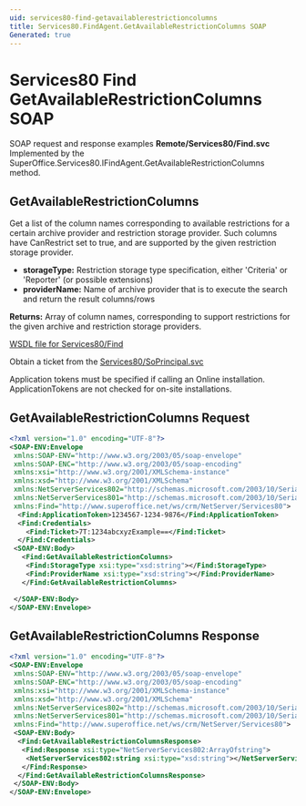 ```yaml
---
uid: services80-find-getavailablerestrictioncolumns
title: Services80.FindAgent.GetAvailableRestrictionColumns SOAP
Generated: true
---
```


# Services80 Find GetAvailableRestrictionColumns SOAP

SOAP request and response examples **Remote/Services80/Find.svc**
Implemented by the <see cref="M:SuperOffice.Services80.IFindAgent.GetAvailableRestrictionColumns">SuperOffice.Services80.IFindAgent.GetAvailableRestrictionColumns</see> method.

## GetAvailableRestrictionColumns

Get a list of the column names corresponding to available restrictions for a certain archive provider and restriction storage provider. Such columns have CanRestrict set to true, and are supported by the given restriction storage provider.

* **storageType:** Restriction storage type specification, either 'Criteria' or 'Reporter' (or possible extensions)
* **providerName:** Name of archive provider that is to execute the search and return the result columns/rows

**Returns:** Array of column names, corresponding to support restrictions for the given archive and restriction storage providers.


[WSDL file for Services80/Find](../Services80-Find.md)

Obtain a ticket from the [Services80/SoPrincipal.svc](../SoPrincipal/index.md)

Application tokens must be specified if calling an Online installation. ApplicationTokens are not checked for on-site installations.

## GetAvailableRestrictionColumns Request

```xml
<?xml version="1.0" encoding="UTF-8"?>
<SOAP-ENV:Envelope
 xmlns:SOAP-ENV="http://www.w3.org/2003/05/soap-envelope"
 xmlns:SOAP-ENC="http://www.w3.org/2003/05/soap-encoding"
 xmlns:xsi="http://www.w3.org/2001/XMLSchema-instance"
 xmlns:xsd="http://www.w3.org/2001/XMLSchema"
 xmlns:NetServerServices802="http://schemas.microsoft.com/2003/10/Serialization/Arrays"
 xmlns:NetServerServices801="http://schemas.microsoft.com/2003/10/Serialization/"
 xmlns:Find="http://www.superoffice.net/ws/crm/NetServer/Services80">
  <Find:ApplicationToken>1234567-1234-9876</Find:ApplicationToken>
  <Find:Credentials>
    <Find:Ticket>7T:1234abcxyzExample==</Find:Ticket>
  </Find:Credentials>
 <SOAP-ENV:Body>
   <Find:GetAvailableRestrictionColumns>
    <Find:StorageType xsi:type="xsd:string"></Find:StorageType>
    <Find:ProviderName xsi:type="xsd:string"></Find:ProviderName>
   </Find:GetAvailableRestrictionColumns>

 </SOAP-ENV:Body>
</SOAP-ENV:Envelope>

```


## GetAvailableRestrictionColumns Response

```xml
<?xml version="1.0" encoding="UTF-8"?>
<SOAP-ENV:Envelope
 xmlns:SOAP-ENV="http://www.w3.org/2003/05/soap-envelope"
 xmlns:SOAP-ENC="http://www.w3.org/2003/05/soap-encoding"
 xmlns:xsi="http://www.w3.org/2001/XMLSchema-instance"
 xmlns:xsd="http://www.w3.org/2001/XMLSchema"
 xmlns:NetServerServices802="http://schemas.microsoft.com/2003/10/Serialization/Arrays"
 xmlns:NetServerServices801="http://schemas.microsoft.com/2003/10/Serialization/"
 xmlns:Find="http://www.superoffice.net/ws/crm/NetServer/Services80">
 <SOAP-ENV:Body>
  <Find:GetAvailableRestrictionColumnsResponse>
   <Find:Response xsi:type="NetServerServices802:ArrayOfstring">
    <NetServerServices802:string xsi:type="xsd:string"></NetServerServices802:string>
   </Find:Response>
  </Find:GetAvailableRestrictionColumnsResponse>
 </SOAP-ENV:Body>
</SOAP-ENV:Envelope>

```

